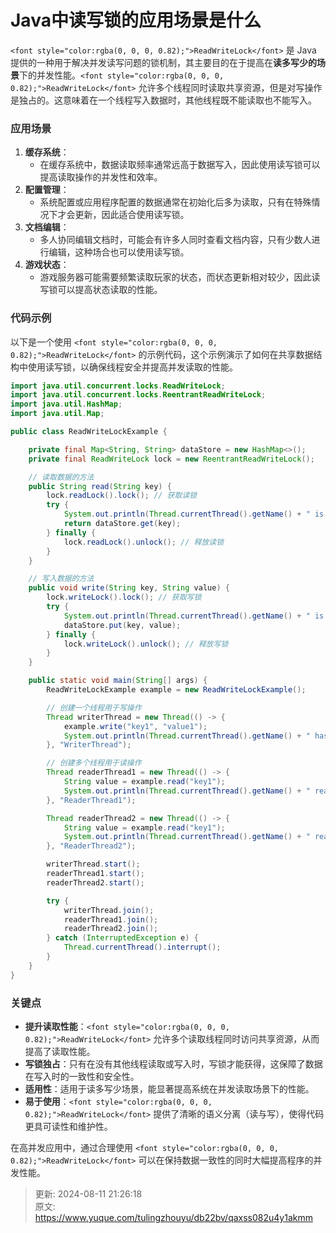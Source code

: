 # Java中读写锁的应用场景是什么

`<font style="color:rgba(0, 0, 0, 0.82);">ReadWriteLock</font>`<font style="color:rgba(0, 0, 0, 0.82);"> 是 Java 提供的一种用于解决并发读写问题的锁机制，其主要目的在于提高在</font>**<font style="color:rgba(0, 0, 0, 0.82);">读多写少的场景</font>**<font style="color:rgba(0, 0, 0, 0.82);">下的并发性能。</font>`<font style="color:rgba(0, 0, 0, 0.82);">ReadWriteLock</font>`<font style="color:rgba(0, 0, 0, 0.82);"> 允许多个线程同时读取共享资源，但是对写操作是独占的。这意味着在一个线程写入数据时，其他线程既不能读取也不能写入。</font>

### <font style="color:rgba(0, 0, 0, 0.82);">应用场景</font>
1. **<font style="color:rgba(0, 0, 0, 0.82);">缓存系统</font>**<font style="color:rgba(0, 0, 0, 0.82);">：</font>
    - <font style="color:rgba(0, 0, 0, 0.82);">在缓存系统中，数据读取频率通常远高于数据写入，因此使用读写锁可以提高读取操作的并发性和效率。</font>
2. **<font style="color:rgba(0, 0, 0, 0.82);">配置管理</font>**<font style="color:rgba(0, 0, 0, 0.82);">：</font>
    - <font style="color:rgba(0, 0, 0, 0.82);">系统配置或应用程序配置的数据通常在初始化后多为读取，只有在特殊情况下才会更新，因此适合使用读写锁。</font>
3. **<font style="color:rgba(0, 0, 0, 0.82);">文档编辑</font>**<font style="color:rgba(0, 0, 0, 0.82);">：</font>
    - <font style="color:rgba(0, 0, 0, 0.82);">多人协同编辑文档时，可能会有许多人同时查看文档内容，只有少数人进行编辑，这种场合也可以使用读写锁。</font>
4. **<font style="color:rgba(0, 0, 0, 0.82);">游戏状态</font>**<font style="color:rgba(0, 0, 0, 0.82);">：</font>
    - <font style="color:rgba(0, 0, 0, 0.82);">游戏服务器可能需要频繁读取玩家的状态，而状态更新相对较少，因此读写锁可以提高状态读取的性能。</font>

### <font style="color:rgba(0, 0, 0, 0.82);">代码示例</font>
<font style="color:rgba(0, 0, 0, 0.82);">以下是一个使用</font><font style="color:rgba(0, 0, 0, 0.82);"> </font>`<font style="color:rgba(0, 0, 0, 0.82);">ReadWriteLock</font>`<font style="color:rgba(0, 0, 0, 0.82);"> </font><font style="color:rgba(0, 0, 0, 0.82);">的示例代码，这个示例演示了如何在共享数据结构中使用读写锁，以确保线程安全并提高并发读取的性能。</font>

```java
import java.util.concurrent.locks.ReadWriteLock;  
import java.util.concurrent.locks.ReentrantReadWriteLock;  
import java.util.HashMap;  
import java.util.Map;  

public class ReadWriteLockExample {  

    private final Map<String, String> dataStore = new HashMap<>();  
    private final ReadWriteLock lock = new ReentrantReadWriteLock();  

    // 读取数据的方法  
    public String read(String key) {  
        lock.readLock().lock(); // 获取读锁  
        try {  
            System.out.println(Thread.currentThread().getName() + " is reading.");  
            return dataStore.get(key);  
        } finally {  
            lock.readLock().unlock(); // 释放读锁  
        }  
    }  

    // 写入数据的方法  
    public void write(String key, String value) {  
        lock.writeLock().lock(); // 获取写锁  
        try {  
            System.out.println(Thread.currentThread().getName() + " is writing.");  
            dataStore.put(key, value);  
        } finally {  
            lock.writeLock().unlock(); // 释放写锁  
        }  
    }  

    public static void main(String[] args) {  
        ReadWriteLockExample example = new ReadWriteLockExample();  

        // 创建一个线程用于写操作  
        Thread writerThread = new Thread(() -> {  
            example.write("key1", "value1");  
            System.out.println(Thread.currentThread().getName() + " has written key1 -> value1");  
        }, "WriterThread");  

        // 创建多个线程用于读操作  
        Thread readerThread1 = new Thread(() -> {  
            String value = example.read("key1");  
            System.out.println(Thread.currentThread().getName() + " read key1 -> " + value);  
        }, "ReaderThread1");  

        Thread readerThread2 = new Thread(() -> {  
            String value = example.read("key1");  
            System.out.println(Thread.currentThread().getName() + " read key1 -> " + value);  
        }, "ReaderThread2");  

        writerThread.start();  
        readerThread1.start();  
        readerThread2.start();  

        try {  
            writerThread.join();  
            readerThread1.join();  
            readerThread2.join();  
        } catch (InterruptedException e) {  
            Thread.currentThread().interrupt();  
        }  
    }  
}
```

### <font style="color:rgba(0, 0, 0, 0.82);">关键点</font>
+ **<font style="color:rgba(0, 0, 0, 0.82);">提升读取性能</font>**<font style="color:rgba(0, 0, 0, 0.82);">：</font>`<font style="color:rgba(0, 0, 0, 0.82);">ReadWriteLock</font>`<font style="color:rgba(0, 0, 0, 0.82);"> </font><font style="color:rgba(0, 0, 0, 0.82);">允许多个读取线程同时访问共享资源，从而提高了读取性能。</font>
+ **<font style="color:rgba(0, 0, 0, 0.82);">写锁独占</font>**<font style="color:rgba(0, 0, 0, 0.82);">：只有在没有其他线程读取或写入时，写锁才能获得，这保障了数据在写入时的一致性和安全性。</font>
+ **<font style="color:rgba(0, 0, 0, 0.82);">适用性</font>**<font style="color:rgba(0, 0, 0, 0.82);">：适用于读多写少场景，能显著提高系统在并发读取场景下的性能。</font>
+ **<font style="color:rgba(0, 0, 0, 0.82);">易于使用</font>**<font style="color:rgba(0, 0, 0, 0.82);">：</font>`<font style="color:rgba(0, 0, 0, 0.82);">ReadWriteLock</font>`<font style="color:rgba(0, 0, 0, 0.82);"> </font><font style="color:rgba(0, 0, 0, 0.82);">提供了清晰的语义分离（读与写），使得代码更具可读性和维护性。</font>

<font style="color:rgba(0, 0, 0, 0.82);">在高并发应用中，通过合理使用 </font>`<font style="color:rgba(0, 0, 0, 0.82);">ReadWriteLock</font>`<font style="color:rgba(0, 0, 0, 0.82);"> 可以在保持数据一致性的同时大幅提高程序的并发性能。</font>



> 更新: 2024-08-11 21:26:18  
> 原文: <https://www.yuque.com/tulingzhouyu/db22bv/qaxss082u4y1akmm>